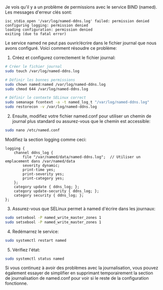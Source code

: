 Je vois qu'il y a un problème de permissions avec le service BIND (named). Les messages d'erreur clés sont:

```
isc_stdio_open '/var/log/named-ddns.log' failed: permission denied
configuring logging: permission denied
loading configuration: permission denied
exiting (due to fatal error)
```

Le service named ne peut pas ouvrir/écrire dans le fichier journal que nous avons configuré. Voici comment résoudre ce problème:

1. Créez et configurez correctement le fichier journal:

```bash
# Créer le fichier journal
sudo touch /var/log/named-ddns.log

# Définir les bonnes permissions
sudo chown named:named /var/log/named-ddns.log
sudo chmod 644 /var/log/named-ddns.log

# Définir le contexte SELinux correct
sudo semanage fcontext -a -t named_log_t "/var/log/named-ddns.log"
sudo restorecon -v /var/log/named-ddns.log
```

2. Ensuite, modifiez votre fichier named.conf pour utiliser un chemin de journal plus standard ou assurez-vous que le chemin est accessible:

```bash
sudo nano /etc/named.conf
```

Modifiez la section logging comme ceci:
```
logging {
    channel ddns_log {
        file "/var/named/data/named-ddns.log";  // Utiliser un emplacement dans /var/named/data
        severity dynamic;
        print-time yes;
        print-severity yes;
        print-category yes;
    };
    category update { ddns_log; };
    category update-security { ddns_log; };
    category security { ddns_log; };
};
```

3. Assurez-vous que SELinux permet à named d'écrire dans les journaux:

```bash
sudo setsebool -P named_write_master_zones 1
sudo setsebool -P named_write_master_zones 1
```

4. Redémarrez le service:

```bash
sudo systemctl restart named
```

5. Vérifiez l'état:

```bash
sudo systemctl status named
```

Si vous continuez à avoir des problèmes avec la journalisation, vous pouvez également essayer de simplifier en supprimant temporairement la section de journalisation de named.conf pour voir si le reste de la configuration fonctionne.
